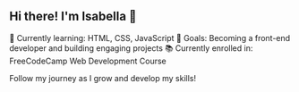 ## Hi there! I'm Isabella 👋

🌱 Currently learning: HTML, CSS, JavaScript
🎯 Goals: Becoming a front-end developer and building engaging projects
📚 Currently enrolled in: FreeCodeCamp Web Development Course

Follow my journey as I grow and develop my skills!


<!--
**LaWuly/LaWuly** is a ✨ _special_ ✨ repository because its `README.md` (this file) appears on your GitHub profile.

Here are some ideas to get you started:

- 🔭 I’m currently working on ...
- 🌱 I’m currently learning ...
- 👯 I’m looking to collaborate on ...
- 🤔 I’m looking for help with ...
- 💬 Ask me about ...
- 📫 How to reach me: ...
- 😄 Pronouns: ...
- ⚡ Fun fact: ...
-->
